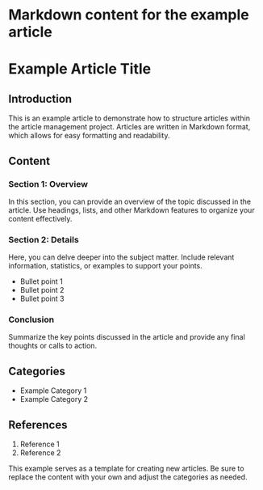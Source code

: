 # Markdown content for the example article

# Example Article Title

## Introduction

This is an example article to demonstrate how to structure articles within the article management project. Articles are written in Markdown format, which allows for easy formatting and readability.

## Content

### Section 1: Overview

In this section, you can provide an overview of the topic discussed in the article. Use headings, lists, and other Markdown features to organize your content effectively.

### Section 2: Details

Here, you can delve deeper into the subject matter. Include relevant information, statistics, or examples to support your points.

- Bullet point 1
- Bullet point 2
- Bullet point 3

### Conclusion

Summarize the key points discussed in the article and provide any final thoughts or calls to action.

## Categories

- Example Category 1
- Example Category 2

## References

1. Reference 1
2. Reference 2

This example serves as a template for creating new articles. Be sure to replace the content with your own and adjust the categories as needed.